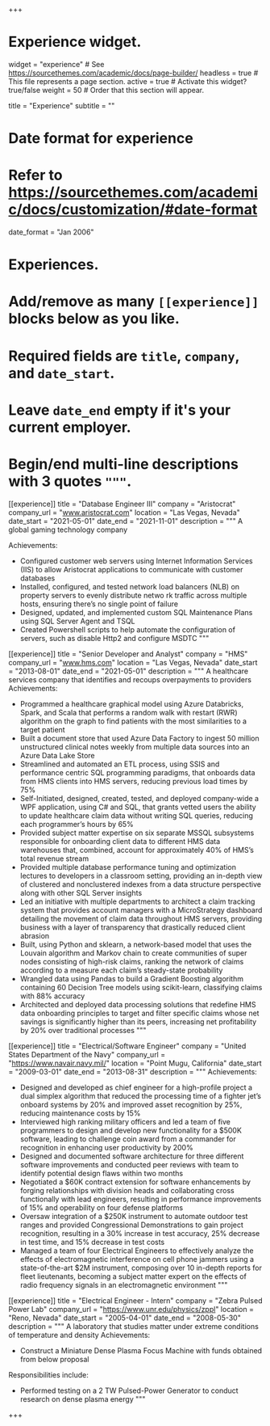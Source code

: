 +++
# Experience widget.
widget = "experience"  # See https://sourcethemes.com/academic/docs/page-builder/
headless = true  # This file represents a page section.
active = true  # Activate this widget? true/false
weight = 50  # Order that this section will appear.

title = "Experience"
subtitle = ""

# Date format for experience
#   Refer to https://sourcethemes.com/academic/docs/customization/#date-format
date_format = "Jan 2006"

# Experiences.
#   Add/remove as many `[[experience]]` blocks below as you like.
#   Required fields are `title`, `company`, and `date_start`.
#   Leave `date_end` empty if it's your current employer.
#   Begin/end multi-line descriptions with 3 quotes `"""`.
[[experience]]
  title = "Database Engineer III"
  company = "Aristocrat"
  company_url = "www.aristocrat.com"
  location = "Las Vegas, Nevada"
  date_start = "2021-05-01"
  date_end = "2021-11-01"
  description = """
  A global gaming technology company
  
Achievements:
  
  * Configured customer web servers using Internet Information Services (IIS) to allow Aristocrat applications to 
communicate with customer databases 
  * Installed, configured, and tested network load balancers (NLB) on property servers to evenly distribute netwo rk 
traffic across multiple hosts, ensuring there’s no single point of failure 
  * Designed, updated, and implemented custom SQL Maintenance Plans using SQL Server Agent and TSQL
  * Created Powershell scripts to help automate the configuration of servers, such as disable Http2 and configure 
MSDTC
 """


[[experience]]
  title = "Senior Developer and Analyst"
  company = "HMS"
  company_url = "www.hms.com"
  location = "Las Vegas, Nevada"
  date_start = "2013-08-01"
  date_end = "2021-05-01"
  description = """
  A healthcare services company that identifies and recoups overpayments to providers
  Achievements:
  
  * Programmed a healthcare graphical model using Azure Databricks, Spark, and Scala that performs a random walk with restart (RWR) algorithm on the graph to find patients with the most similarities to a target patient
  * Built a document store that used Azure Data Factory to ingest 50 million unstructured clinical notes weekly from multiple data sources into an Azure Data Lake Store
  * Streamlined and automated an ETL process, using SSIS and performance centric SQL programming paradigms, that onboards data from HMS clients into HMS servers, reducing previous load times by 75%
  * Self-Initiated, designed, created, tested, and deployed company-wide a WPF application, using C# and SQL, that grants vetted users the ability to update healthcare claim data without writing SQL queries, reducing each programmer’s hours by 65%
  * Provided subject matter expertise on six separate MSSQL subsystems responsible for onboarding client data to different
HMS data warehouses that, combined, account for approximately 40% of HMS’s total revenue stream
  * Provided multiple database performance tuning and optimization lectures to developers in a classroom setting, providing an in-depth view of clustered and nonclustered indexes from a data structure perspective along with other SQL Server insights
  * Led an initiative with multiple departments to architect a claim tracking system that provides account managers with a MicroStrategy dashboard detailing the movement of claim data throughout HMS servers, providing business with a layer of transparency that drastically reduced client abrasion
  * Built, using Python and sklearn, a network-based model that uses the Louvain algorithm and Markov chain to create communities of super
nodes consisting of high-risk claims, ranking the network of claims according to a measure each claim’s steady-state
probability
  * Wrangled data using Pandas to build a Gradient Boosting algorithm containing 60 Decision Tree models using scikit-learn, classifying claims with 88% accuracy
  * Architected and deployed data processing solutions that redefine HMS data onboarding principles to target and filter specific claims whose net savings is significantly higher than its peers, increasing net profitability by 20% over traditional processes
  """

[[experience]]
  title = "Electrical/Software Engineer"
  company = "United States Department of the Navy"
  company_url = "https://www.navair.navy.mil/"
  location = "Point Mugu, California"
  date_start = "2009-03-01"
  date_end = "2013-08-31"
  description = """
  Achievements:
  * Designed and developed as chief engineer for a high-profile project a dual simplex algorithm that reduced the processing time of a fighter jet’s onboard systems by 20% and improved asset recognition by 25%, reducing maintenance costs by 15%
  * Interviewed high ranking military officers and led a team of five programmers to design and develop new functionality for a $500K software, leading to challenge coin award from a commander for recognition in enhancing user productivity by 200%
  * Designed and documented software architecture for three different software improvements and conducted peer reviews with team to identify potential design flaws within two months
  * Negotiated a $60K contract extension for software enhancements by forging relationships with division heads and collaborating cross functionally with lead engineers, resulting in performance improvements of 15% and operability on four defense platforms
  * Oversaw integration of a $250K instrument to automate outdoor test ranges and provided Congressional Demonstrations to gain project recognition, resulting in a 30% increase in test accuracy, 25% decrease in test time, and 15% decrease in test costs
  * Managed a team of four Electrical Engineers to effectively analyze the effects of electromagnetic interference on cell phone jammers using a state-of-the-art $2M instrument, composing over 10 in-depth reports for fleet lieutenants, becoming a subject matter expert on the effects of radio frequency signals in an electromagnetic environment
  """

[[experience]]
  title = "Electrical Engineer - Intern"
  company = "Zebra Pulsed Power Lab"
  company_url = "https://www.unr.edu/physics/zppl"
  location = "Reno, Nevada"
  date_start = "2005-04-01"
  date_end = "2008-05-30"
  description = """
  A laboratory that studies matter under extreme conditions of temperature and density
  Achievements:
  * Construct a Miniature Dense Plasma Focus Machine with funds obtained from below proposal
  
  Responsibilities include:
  * Performed testing on a 2 TW Pulsed-Power Generator to conduct research on dense plasma energy
  """
  
+++
